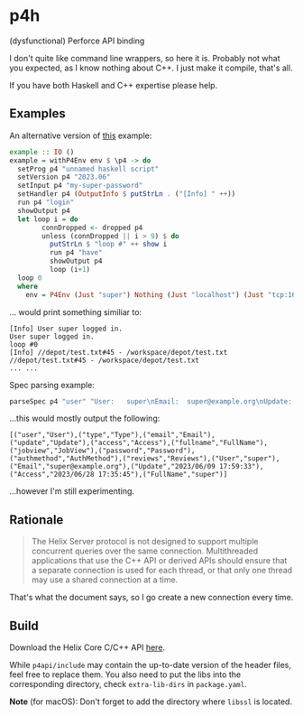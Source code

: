 # p4h

(dysfunctional) Perforce API binding

I don't quite like command line wrappers, so here it is. Probably not what you expected, as I know nothing about C++. I just make it compile, that's all.

If you have both Haskell and C++ expertise please help.

## Examples

An alternative version of [this](https://www.perforce.com/manuals/p4api/Content/P4API/clientapi.dropped.html#clientapi.dropped.example) example:

```haskell
example :: IO ()
example = withP4Env env $ \p4 -> do
  setProg p4 "unnamed haskell script"
  setVersion p4 "2023.06"
  setInput p4 "my-super-password"
  setHandler p4 (OutputInfo $ putStrLn . ("[Info] " ++))
  run p4 "login"
  showOutput p4
  let loop i = do
        connDropped <- dropped p4
        unless (connDropped || i > 9) $ do
          putStrLn $ "loop #" ++ show i
          run p4 "have"
          showOutput p4
          loop (i+1)
  loop 0
  where
    env = P4Env (Just "super") Nothing (Just "localhost") (Just "tcp:1666") (Just "my-workspace")
```

... would print something similiar to:

```
[Info] User super logged in.
User super logged in.
loop #0
[Info] //depot/test.txt#45 - /workspace/depot/test.txt
//depot/test.txt#45 - /workspace/depot/test.txt
... ...
```

Spec parsing example:

```haskell
parseSpec p4 "user" "User:   super\nEmail:  super@example.org\nUpdate: 2023/06/09 17:59:33\nAccess: 2023/06/28 17:35:45\nFullName:       super\n"
```
...this would mostly output the following:

```
[("user","User"),("type","Type"),("email","Email"),("update","Update"),("access","Access"),("fullname","FullName"),("jobview","JobView"),("password","Password"),("authmethod","AuthMethod"),("reviews","Reviews"),("User","super"),("Email","super@example.org"),("Update","2023/06/09 17:59:33"),("Access","2023/06/28 17:35:45"),("FullName","super")]
```

...however I'm still experimenting.

## Rationale

> The Helix Server protocol is not designed to support multiple concurrent queries over the same connection. Multithreaded applications that use the C++ API or derived APIs should ensure that a separate connection is used for each thread, or that only one thread may use a shared connection at a time.

That's what the document says, so I go create a new connection every time.

## Build

Download the Helix Core C/C++ API [here](https://www.perforce.com/downloads/helix-core-c/c-api).

While `p4api/include` may contain the up-to-date version of the header files, feel free to replace them. You also need to put the libs into the corresponding directory, check `extra-lib-dirs` in `package.yaml`.

__Note__ (for macOS): Don't forget to add the directory where `libssl` is located.
